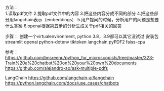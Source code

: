 方法：<br>
1.读取pdf文件
2.提取pdf文件中的内容
3.把这些内容分成不同的部分
4.把这些部分用langchain表示（embeddings）
5.用户提问的时候，分析用户的问题是想要什么答案
6.openai根据第五步的分析生成关于pdf相关的回答

步骤：
创建一个virtualenvironment, python 3.8，3.9都可以其它没试过
安装包
streamlit
openai
python-dotenv
tiktoken
langchain
pyPDF2
faiss-cpu

参考：
https://github.com/bnsreenu/python_for_microscopists/tree/master/323-Train%20a%20chatbot%20on%20your%20own%20documents
https://github.com/alejandro-ao/ask-multiple-pdfs

LangChain
https://github.com/langchain-ai/langchain
https://python.langchain.com/docs/use_cases/chatbots
